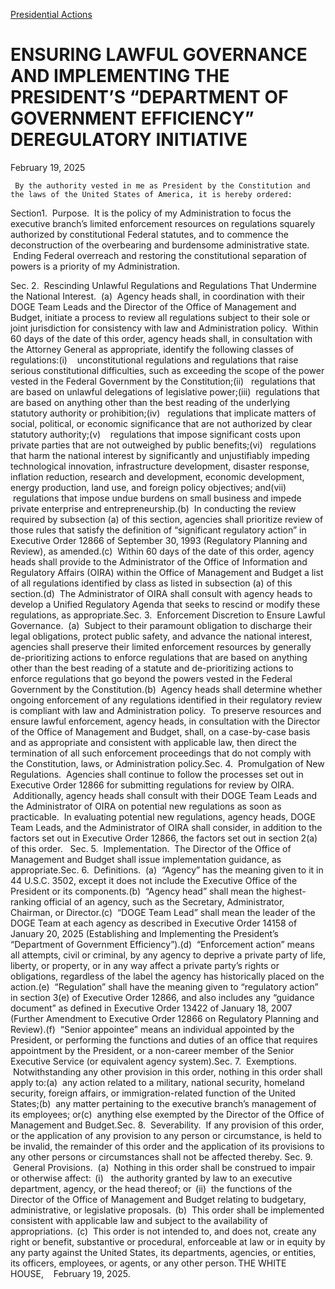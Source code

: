 [Presidential Actions](https://www.whitehouse.gov/presidential-actions/)

# 					ENSURING LAWFUL GOVERNANCE AND IMPLEMENTING THE PRESIDENT’S “DEPARTMENT OF GOVERNMENT EFFICIENCY” DEREGULATORY INITIATIVE				

February 19, 2025

     By the authority vested in me as President by the Constitution and the laws of the United States of America, it is hereby ordered:

Section1.  Purpose.  It is the policy of my Administration to focus the executive branch’s limited enforcement resources on regulations squarely authorized by constitutional Federal statutes, and to commence the deconstruction of the overbearing and burdensome administrative state.  Ending Federal overreach and restoring the constitutional separation of powers is a priority of my Administration.  

Sec. 2.  Rescinding Unlawful Regulations and Regulations That Undermine the National Interest.  (a)  Agency heads shall, in coordination with their DOGE Team Leads and the Director of the Office of Management and Budget, initiate a process to review all regulations subject to their sole or joint jurisdiction for consistency with law and Administration policy.  Within 60 days of the date of this order, agency heads shall, in consultation with the Attorney General as appropriate, identify the following classes of regulations:(i)    unconstitutional regulations and regulations that raise serious constitutional difficulties, such as exceeding the scope of the power vested in the Federal Government by the Constitution;(ii)   regulations that are based on unlawful delegations of legislative power;(iii)  regulations that are based on anything other than the best reading of the underlying statutory authority or prohibition;(iv)   regulations that implicate matters of social, political, or economic significance that are not authorized by clear statutory authority;(v)    regulations that impose significant costs upon private parties that are not outweighed by public benefits;(vi)   regulations that harm the national interest by significantly and unjustifiably impeding technological innovation, infrastructure development, disaster response, inflation reduction, research and development, economic development, energy production, land use, and foreign policy objectives; and(vii)  regulations that impose undue burdens on small business and impede private enterprise and entrepreneurship.(b)  In conducting the review required by subsection (a) of this section, agencies shall prioritize review of those rules that satisfy the definition of “significant regulatory action” in Executive Order 12866 of September 30, 1993 (Regulatory Planning and Review), as amended.(c)  Within 60 days of the date of this order, agency heads shall provide to the Administrator of the Office of Information and Regulatory Affairs (OIRA) within the Office of Management and Budget a list of all regulations identified by class as listed in subsection (a) of this section.(d)  The Administrator of OIRA shall consult with agency heads to develop a Unified Regulatory Agenda that seeks to rescind or modify these regulations, as appropriate.Sec. 3.  Enforcement Discretion to Ensure Lawful Governance.  (a)  Subject to their paramount obligation to discharge their legal obligations, protect public safety, and advance the national interest, agencies shall preserve their limited enforcement resources by generally de-prioritizing actions to enforce regulations that are based on anything other than the best reading of a statute and de-prioritizing actions to enforce regulations that go beyond the powers vested in the Federal Government by the Constitution.(b)  Agency heads shall determine whether ongoing enforcement of any regulations identified in their regulatory review is compliant with law and Administration policy.  To preserve resources and ensure lawful enforcement, agency heads, in consultation with the Director of the Office of Management and Budget, shall, on a case-by-case basis and as appropriate and consistent with applicable law, then direct the termination of all such enforcement proceedings that do not comply with the Constitution, laws, or Administration policy.Sec. 4.  Promulgation of New Regulations.  Agencies shall continue to follow the processes set out in Executive Order 12866 for submitting regulations for review by OIRA.  Additionally, agency heads shall consult with their DOGE Team Leads and the Administrator of OIRA on potential new regulations as soon as practicable.  In evaluating potential new regulations, agency heads, DOGE Team Leads, and the Administrator of OIRA shall consider, in addition to the factors set out in Executive Order 12866, the factors set out in section 2(a) of this order.   Sec. 5.  Implementation.  The Director of the Office of Management and Budget shall issue implementation guidance, as appropriate.Sec. 6.  Definitions.  (a)  “Agency” has the meaning given to it in 44 U.S.C. 3502, except it does not include the Executive Office of the President or its components.(b)  “Agency head” shall mean the highest-ranking official of an agency, such as the Secretary, Administrator, Chairman, or Director.(c)  “DOGE Team Lead” shall mean the leader of the DOGE Team at each agency as described in Executive Order 14158 of January 20, 2025 (Establishing and Implementing the President’s “Department of Government Efficiency”).(d)  “Enforcement action” means all attempts, civil or criminal, by any agency to deprive a private party of life, liberty, or property, or in any way affect a private party’s rights or obligations, regardless of the label the agency has historically placed on the action.(e)  “Regulation” shall have the meaning given to “regulatory action” in section 3(e) of Executive Order 12866, and also includes any “guidance document” as defined in Executive Order 13422 of January 18, 2007 (Further Amendment to Executive Order 12866 on Regulatory Planning and Review).(f)  “Senior appointee” means an individual appointed by the President, or performing the functions and duties of an office that requires appointment by the President, or a non-career member of the Senior Executive Service (or equivalent agency system).Sec. 7.  Exemptions.  Notwithstanding any other provision in this order, nothing in this order shall apply to:(a)  any action related to a military, national security, homeland security, foreign affairs, or immigration-related function of the United States;(b)  any matter pertaining to the executive branch’s management of its employees; or(c)  anything else exempted by the Director of the Office of Management and Budget.Sec. 8.  Severability.  If any provision of this order, or the application of any provision to any person or circumstance, is held to be invalid, the remainder of this order and the application of its provisions to any other persons or circumstances shall not be affected thereby. Sec. 9.  General Provisions.  (a)  Nothing in this order shall be construed to impair or otherwise affect:  (i)   the authority granted by law to an executive department, agency, or the head thereof; or  (ii)  the functions of the Director of the Office of Management and Budget relating to budgetary, administrative, or legislative proposals.  (b)  This order shall be implemented consistent with applicable law and subject to the availability of appropriations.  (c)  This order is not intended to, and does not, create any right or benefit, substantive or procedural, enforceable at law or in equity by any party against the United States, its departments, agencies, or entities, its officers, employees, or agents, or any other person. THE WHITE HOUSE,    February 19, 2025.
